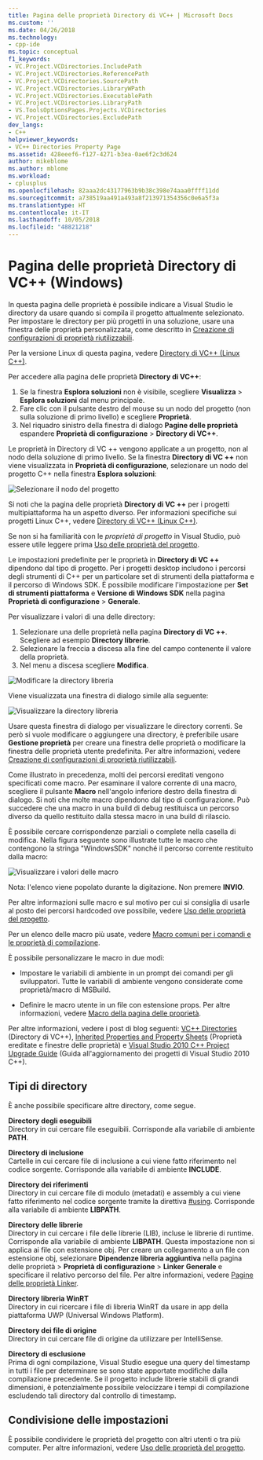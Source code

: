 ```yaml
---
title: Pagina delle proprietà Directory di VC++ | Microsoft Docs
ms.custom: ''
ms.date: 04/26/2018
ms.technology:
- cpp-ide
ms.topic: conceptual
f1_keywords:
- VC.Project.VCDirectories.IncludePath
- VC.Project.VCDirectories.ReferencePath
- VC.Project.VCDirectories.SourcePath
- VC.Project.VCDirectories.LibraryWPath
- VC.Project.VCDirectories.ExecutablePath
- VC.Project.VCDirectories.LibraryPath
- VS.ToolsOptionsPages.Projects.VCDirectories
- VC.Project.VCDirectories.ExcludePath
dev_langs:
- C++
helpviewer_keywords:
- VC++ Directories Property Page
ms.assetid: 428eeef6-f127-4271-b3ea-0ae6f2c3d624
author: mikeblome
ms.author: mblome
ms.workload:
- cplusplus
ms.openlocfilehash: 82aaa2dc43177963b9b38c398e74aaa0ffff11dd
ms.sourcegitcommit: a738519aa491a493a8f213971354356c0e6a5f3a
ms.translationtype: HT
ms.contentlocale: it-IT
ms.lasthandoff: 10/05/2018
ms.locfileid: "48821218"
---
```

# <a name="vc-directories-property-page-windows"></a>Pagina delle proprietà Directory di VC++ (Windows)

In questa pagina delle proprietà è possibile indicare a Visual Studio le directory da usare quando si compila il progetto attualmente selezionato. Per impostare le directory per più progetti in una soluzione, usare una finestra delle proprietà personalizzata, come descritto in [Creazione di configurazioni di proprietà riutilizzabili](working-with-project-properties.md#bkmkPropertySheets).

Per la versione Linux di questa pagina, vedere [Directory di VC++ (Linux C++)](../linux/prop-pages/directories-linux.md).

Per accedere alla pagina delle proprietà **Directory di VC++**:

1. Se la finestra **Esplora soluzioni** non è visibile, scegliere **Visualizza** > **Esplora soluzioni** dal menu principale.
1. Fare clic con il pulsante destro del mouse su un nodo del progetto (non sulla soluzione di primo livello) e scegliere **Proprietà**.
1. Nel riquadro sinistro della finestra di dialogo **Pagine delle proprietà** espandere **Proprietà di configurazione** > **Directory di VC++**.

Le proprietà in Directory di VC ++ vengono applicate a un progetto, non al nodo della soluzione di primo livello. Se la finestra **Directory di VC ++** non viene visualizzata in **Proprietà di configurazione**, selezionare un nodo del progetto C++ nella finestra **Esplora soluzioni**:

![Selezionare il nodo del progetto](media/vcppdir.png "Selezionare il nodo del progetto per visualizzare le proprietà di Directory di VC ++")

Si noti che la pagina delle proprietà **Directory di VC ++** per i progetti multipiattaforma ha un aspetto diverso. Per informazioni specifiche sui progetti Linux C++, vedere [Directory di VC++ (Linux C++)](../linux/prop-pages/directories-linux.md).

Se non si ha familiarità con le *proprietà di progetto* in Visual Studio, può essere utile leggere prima [Uso delle proprietà del progetto](working-with-project-properties.md).

Le impostazioni predefinite per le proprietà in **Directory di VC ++** dipendono dal tipo di progetto. Per i progetti desktop includono i percorsi degli strumenti di C++ per un particolare set di strumenti della piattaforma e il percorso di Windows SDK. È possibile modificare l'impostazione per **Set di strumenti piattaforma** e **Versione di Windows SDK** nella pagina **Proprietà di configurazione** > **Generale**.

Per visualizzare i valori di una delle directory:

1. Selezionare una delle proprietà nella pagina **Directory di VC ++**. Scegliere ad esempio **Directory librerie**.
1. Selezionare la freccia a discesa alla fine del campo contenente il valore della proprietà.
1. Nel menu a discesa scegliere **Modifica**.

![Modificare la directory libreria](media/vcppdir_libdir_edit.png "Finestra di dialogo per modificare i percorsi della libreria")

Viene visualizzata una finestra di dialogo simile alla seguente:

![Visualizzare la directory libreria](media/vcppdir_libdir.png "Finestra di dialogo per aggiungere o rimuovere i percorsi della libreria")

Usare questa finestra di dialogo per visualizzare le directory correnti. Se però si vuole modificare o aggiungere una directory, è preferibile usare **Gestione proprietà** per creare una finestra delle proprietà o modificare la finestra delle proprietà utente predefinita. Per altre informazioni, vedere [Creazione di configurazioni di proprietà riutilizzabili](working-with-project-properties.md#bkmkPropertySheets).

Come illustrato in precedenza, molti dei percorsi ereditati vengono specificati come macro.  Per esaminare il valore corrente di una macro, scegliere il pulsante **Macro** nell'angolo inferiore destro della finestra di dialogo. Si noti che molte macro dipendono dal tipo di configurazione. Può succedere che una macro in una build di debug restituisca un percorso diverso da quello restituito dalla stessa macro in una build di rilascio.

È possibile cercare corrispondenze parziali o complete nella casella di modifica. Nella figura seguente sono illustrate tutte le macro che contengono la stringa "WindowsSDK" nonché il percorso corrente restituito dalla macro:

![Visualizzare i valori delle macro](media/vcppdir_libdir_macros.png "Finestra di dialogo per modificare le macro")

Nota: l'elenco viene popolato durante la digitazione. Non premere **INVIO**.

Per altre informazioni sulle macro e sul motivo per cui si consiglia di usarle al posto dei percorsi hardcoded ove possibile, vedere [Uso delle proprietà del progetto](../ide/working-with-project-properties.md#bkmkPropertiesVersusMacros).

Per un elenco delle macro più usate, vedere [Macro comuni per i comandi e le proprietà di compilazione](https://docs.microsoft.com/cpp/ide/common-macros-for-build-commands-and-properties).

È possibile personalizzare le macro in due modi:

- Impostare le variabili di ambiente in un prompt dei comandi per gli sviluppatori. Tutte le variabili di ambiente vengono considerate come proprietà/macro di MSBuild.

- Definire le macro utente in un file con estensione props. Per altre informazioni, vedere [Macro della pagina delle proprietà](working-with-project-properties.md#bkmkPropertiesVersusMacros).

Per altre informazioni, vedere i post di blog seguenti: [VC++ Directories](http://blogs.msdn.com/b/vsproject/archive/2009/07/07/vc-directories.aspx) (Directory di VC++), [Inherited Properties and Property Sheets](http://blogs.msdn.com/b/vsproject/archive/2009/06/23/inherited-properties-and-property-sheets.aspx) (Proprietà ereditate e finestre delle proprietà) e [Visual Studio 2010 C++ Project Upgrade Guide](http://blogs.msdn.com/b/vcblog/archive/2010/03/02/visual-studio-2010-c-project-upgrade-guide.aspx) (Guida all'aggiornamento dei progetti di Visual Studio 2010 C++).

## <a name="directory-types"></a>Tipi di directory

È anche possibile specificare altre directory, come segue.

**Directory degli eseguibili**<br/>
Directory in cui cercare file eseguibili. Corrisponde alla variabile di ambiente **PATH**.

**Directory di inclusione**<br/>
Cartelle in cui cercare file di inclusione a cui viene fatto riferimento nel codice sorgente. Corrisponde alla variabile di ambiente **INCLUDE**.

**Directory dei riferimenti**<br/>
Directory in cui cercare file di modulo (metadati) e assembly a cui viene fatto riferimento nel codice sorgente tramite la direttiva [#using](../preprocessor/hash-using-directive-cpp.md). Corrisponde alla variabile di ambiente **LIBPATH**.

**Directory delle librerie**<br/>
Directory in cui cercare i file delle librerie (LIB), incluse le librerie di runtime. Corrisponde alla variabile di ambiente **LIBPATH**. Questa impostazione non si applica ai file con estensione obj. Per creare un collegamento a un file con estensione obj, selezionare **Dipendenze libreria aggiuntiva** nella pagina delle proprietà  > **Proprietà di configurazione** > **Linker** **Generale** e specificare il relativo percorso del file. Per altre informazioni, vedere [Pagine delle proprietà Linker](../ide/linker-property-pages.md).

**Directory libreria WinRT**<br/>
Directory in cui ricercare i file di libreria WinRT da usare in app della piattaforma UWP (Universal Windows Platform).

**Directory dei file di origine**<br/>
Directory in cui cercare file di origine da utilizzare per IntelliSense.

**Directory di esclusione**<br/>
Prima di ogni compilazione, Visual Studio esegue una query del timestamp in tutti i file per determinare se sono state apportate modifiche dalla compilazione precedente. Se il progetto include librerie stabili di grandi dimensioni, è potenzialmente possibile velocizzare i tempi di compilazione escludendo tali directory dal controllo di timestamp.

## <a name="sharing-the-settings"></a>Condivisione delle impostazioni

È possibile condividere le proprietà del progetto con altri utenti o tra più computer. Per altre informazioni, vedere [Uso delle proprietà del progetto](../ide/working-with-project-properties.md).
